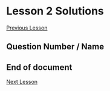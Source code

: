 # Lesson 2 Solutions

[Previous Lesson](../lesson1/solutions.md)

<!-- Solutions below only -->

## Question Number / Name

<!-- Solutions above only -->

## End of document

[Next Lesson](../lesson3/solutions.md)
